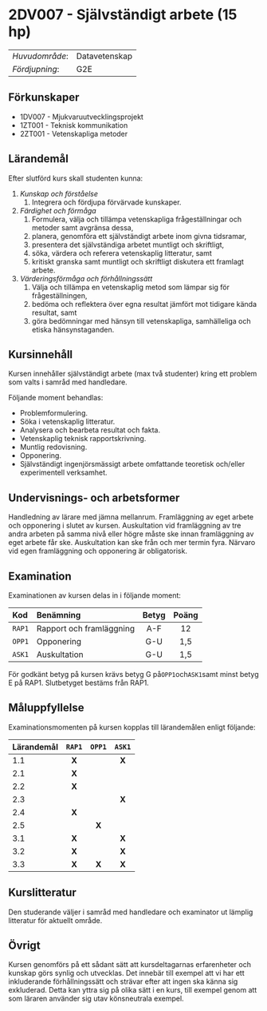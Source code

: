 # 2DV007 - Självständigt arbete (15 hp)

|     |     |
| --- | --- | 
| *Huvudområde*: | Datavetenskap | 
| *Fördjupning*: | G2E | 

## Förkunskaper

- 1DV007 - Mjukvaruutvecklingsprojekt
- 1ZT001 - Teknisk kommunikation
- 2ZT001 - Vetenskapliga metoder

## Lärandemål

Efter slutförd kurs skall studenten kunna:

1. *Kunskap och förståelse*
    1. Integrera och fördjupa förvärvade kunskaper.
2. *Färdighet och förmåga*
    1. Formulera, välja och tillämpa vetenskapliga frågeställningar och metoder samt avgränsa dessa,
    2. planera, genomföra ett självständigt arbete inom givna tidsramar,
    3. presentera det självständiga arbetet muntligt och skriftligt,
    4. söka, värdera och referera vetenskaplig litteratur, samt
    5. kritiskt granska samt muntligt och skriftligt diskutera ett framlagt arbete.
3. *Värderingsförmåga och förhållningssätt*
    1. Välja och tillämpa en vetenskaplig metod som lämpar sig för frågeställningen,
    2. bedöma och reflektera över egna resultat jämfört mot tidigare kända resultat, samt
    3. göra bedömningar med hänsyn till vetenskapliga, samhälleliga och etiska hänsynstaganden.

## Kursinnehåll

Kursen innehåller självständigt arbete (max två studenter)  kring ett problem som valts i samråd med handledare. 

Följande moment behandlas:

- Problemformulering.
- Söka i vetenskaplig litteratur.
- Analysera och bearbeta resultat och fakta.
- Vetenskaplig teknisk rapportskrivning.
- Muntlig redovisning.
- Opponering.
- Självständigt ingenjörsmässigt arbete omfattande teoretisk och/eller experimentell verksamhet.

## Undervisnings- och arbetsformer

Handledning av lärare med jämna mellanrum. Framläggning av eget arbete och opponering i slutet av kursen. Auskultation vid framläggning av tre andra arbeten på samma nivå eller högre måste ske innan framläggning av eget arbete får ske. Auskultation kan ske från och mer termin fyra. Närvaro vid egen framläggning och opponering är obligatorisk.

## Examination

Examinationen av kursen delas in i följande moment:

| Kod  | Benämning                | Betyg | Poäng |  
| :--- | :--------------------    | :---: | :---: |  
|`RAP1`| Rapport och framläggning | A-F   | 12    |  
|`OPP1`| Opponering               | G-U   | 1,5   |  
|`ASK1`| Auskultation             | G-U   | 1,5   |  

För godkänt betyg på kursen krävs betyg G på`OPP1`och`ASK1`samt minst betyg E på RAP1. Slutbetyget bestäms från RAP1.

## Måluppfyllelse

Examinationsmomenten på kursen kopplas till lärandemålen enligt följande:

| Lärandemål |`RAP1` |`OPP1` |`ASK1` |
| :--------- | :---: | :---: | :---: |
| 1.1        | **X** |       | **X** |
| 2.1        | **X** |       |       |
| 2.2        | **X** |       |       |
| 2.3        |       |       | **X** |
| 2.4        | **X** |       |       |
| 2.5        |       | **X** |       |
| 3.1        | **X** |       | **X** |
| 3.2        | **X** |       | **X** |
| 3.3        | **X** | **X** | **X** |

## Kurslitteratur

Den studerande väljer i samråd med handledare och examinator ut lämplig litteratur för aktuellt område.

## Övrigt

Kursen genomförs på ett sådant sätt att kursdeltagarnas erfarenheter och kunskap görs synlig och utvecklas. Det innebär till exempel att vi har ett inkluderande förhållningssätt och strävar efter att ingen ska känna sig exkluderad. Detta kan yttra sig på olika sätt i en kurs, till exempel genom att som läraren använder sig utav könsneutrala exempel.
